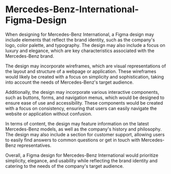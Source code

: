 # Mercedes-Benz-International-Figma-Design
When designing for Mercedes-Benz International, a Figma design may include elements that reflect the brand identity, such as the company's logo, color palette, and typography. The design may also include a focus on luxury and elegance, which are key characteristics associated with the Mercedes-Benz brand.

The design may incorporate wireframes, which are visual representations of the layout and structure of a webpage or application. These wireframes would likely be created with a focus on simplicity and sophistication, taking into account the needs of Mercedes-Benz's target audience.

Additionally, the design may incorporate various interactive components, such as buttons, forms, and navigation menus, which would be designed to ensure ease of use and accessibility. These components would be created with a focus on consistency, ensuring that users can easily navigate the website or application without confusion.

In terms of content, the design may feature information on the latest Mercedes-Benz models, as well as the company's history and philosophy. The design may also include a section for customer support, allowing users to easily find answers to common questions or get in touch with Mercedes-Benz representatives.

Overall, a Figma design for Mercedes-Benz International would prioritize simplicity, elegance, and usability while reflecting the brand identity and catering to the needs of the company's target audience.
